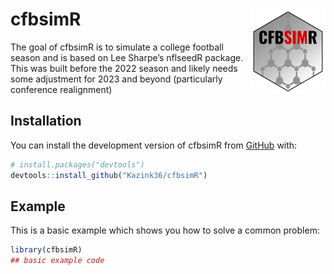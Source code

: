 
<!-- README.md is generated from README.Rmd. Please edit that file -->

# cfbsimR <img src='man/figures/logo.png' align="right" height="137" />

<!-- badges: start -->
<!-- badges: end -->

The goal of cfbsimR is to simulate a college football season and is
based on Lee Sharpe’s nflseedR package. This was built before the 2022
season and likely needs some adjustment for 2023 and beyond
(particularly conference realignment)

## Installation

You can install the development version of cfbsimR from
[GitHub](https://github.com/) with:

``` r
# install.packages("devtools")
devtools::install_github("Kazink36/cfbsimR")
```

## Example

This is a basic example which shows you how to solve a common problem:

``` r
library(cfbsimR)
## basic example code
```
